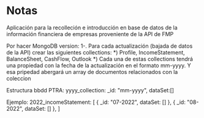 # Notas

Aplicación para la recolleción e introducción en base de datos de la información financiera de empresas proveniente de la API de FMP

Por hacer MongoDB version:
1-. Para cada actualización (bajada de datos de la API) crear las siguientes collections:
    *) Profile, IncomeStatement, BalanceSheet, CashFlow, Outlook
    *) Cada una de estas collections tendrá una propiedad con la fecha de la actualización en el formato mm-yyyy. Y esa pripedad abergará un array de documentos relacionados con la coleccion

Estructura  bbdd PTRA:
yyyy_collection: _id: "mm-yyyy", dataSet:[]

Ejemplo: 2022_incomeStatement: [
    {
        _id: "07-2022",
        dataSet: []
    },
    {
        _id: "08-2022",
        dataSet: []
    },
]
